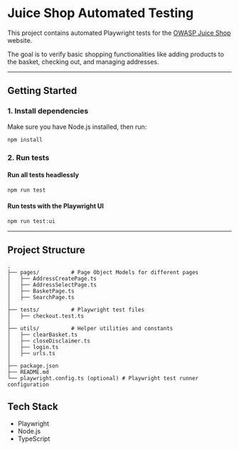 # Juice Shop Automated Testing

This project contains automated Playwright tests for the [OWASP Juice Shop](https://juice-shop.herokuapp.com/) website.

The goal is to verify basic shopping functionalities like adding products to the basket, checking out, and managing addresses.

---

## Getting Started

### 1. Install dependencies

Make sure you have Node.js installed, then run:

```bash
npm install
```

### 2. Run tests

#### Run all tests headlessly

```bash
npm run test
```

#### Run tests with the Playwright UI

```bash
npm run test:ui
```

---

## Project Structure

```
.
├── pages/          # Page Object Models for different pages
│   ├── AddressCreatePage.ts
│   ├── AddressSelectPage.ts
│   ├── BasketPage.ts
│   ├── SearchPage.ts
│
├── tests/          # Playwright test files
│   ├── checkout.test.ts
│
├── utils/          # Helper utilities and constants
│   ├── clearBasket.ts
│   ├── closeDisclaimer.ts
│   ├── login.ts
│   ├── urls.ts
│
├── package.json
├── README.md
└── playwright.config.ts (optional) # Playwright test runner configuration
```

## Tech Stack

- Playwright
- Node.js
- TypeScript
